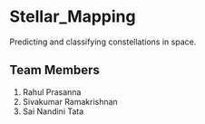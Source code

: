 # Stellar_Mapping
Predicting and classifying constellations in space.

## Team Members
1. Rahul Prasanna
2. Sivakumar Ramakrishnan
3. Sai Nandini Tata
